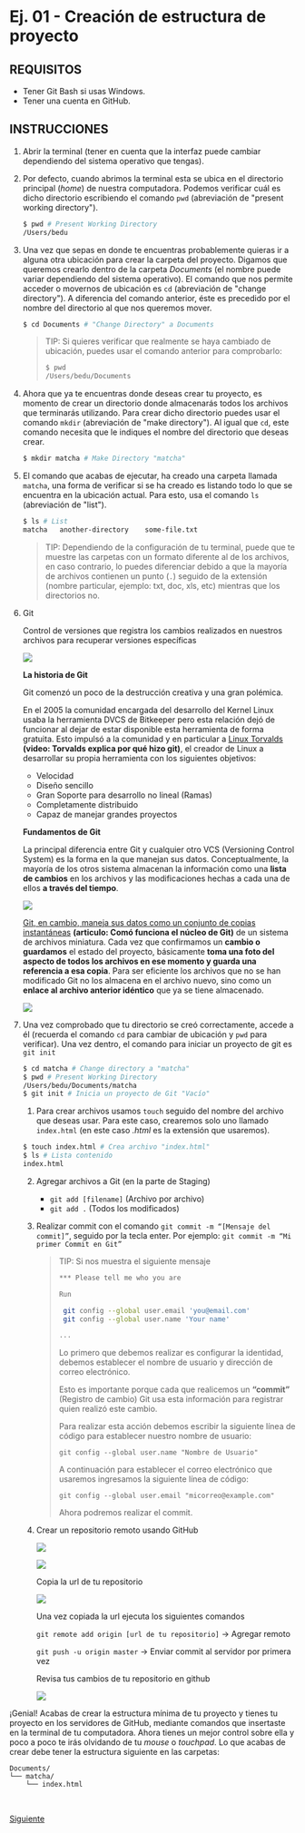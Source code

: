 # Ej. 01 - Creación de estructura de proyecto

## REQUISITOS
- Tener Git Bash si usas Windows.
- Tener una cuenta en GitHub.

## INSTRUCCIONES

1. Abrir la terminal (tener en cuenta que la interfaz puede cambiar dependiendo
   del sistema operativo que tengas).

2. Por defecto, cuando abrimos la terminal esta se ubica en el directorio
   principal (_home_) de nuestra computadora. Podemos verificar cuál es dicho
   directorio escribiendo el comando `pwd` (abreviación de "present working directory").

   ```bash
   $ pwd # Present Working Directory
   /Users/bedu
   ```

3. Una vez que sepas en donde te encuentras probablemente quieras ir a alguna
   otra ubicación para crear la carpeta del proyecto. Digamos que queremos
   crearlo dentro de la carpeta _Documents_ (el nombre puede variar dependiendo
   del sistema operativo). El comando que nos permite acceder o movernos de
   ubicación es `cd` (abreviación de "change directory"). A diferencia del comando anterior, éste es precedido por
   el nombre del directorio al que nos queremos mover.

   ```bash
   $ cd Documents # "Change Directory" a Documents
   ```

   > TIP: Si quieres verificar que realmente se haya cambiado de ubicación,
   > puedes usar el comando anterior para comprobarlo:
   >
   > ```bash
   > $ pwd
   > /Users/bedu/Documents
   > ```

4. Ahora que ya te encuentras donde deseas crear tu proyecto, es momento de
   crear un directorio donde almacenarás todos los archivos que terminarás
   utilizando. Para crear dicho directorio puedes usar el comando `mkdir` (abreviación de "make directory"). Al
   igual que `cd`, este comando necesita que le indiques el nombre del
   directorio que deseas crear.

   ```bash
   $ mkdir matcha # Make Directory "matcha"
   ```

5. El comando que acabas de ejecutar, ha creado una carpeta llamada `matcha`,
   una forma de verificar si se ha creado es listando todo lo que se encuentra
   en la ubicación actual. Para esto, usa el comando `ls` (abreviación de "list").

   ```bash
   $ ls # List
   matcha   another-directory    some-file.txt
   ```

   > TIP: Dependiendo de la configuración de tu terminal, puede que te muestre
   > las carpetas con un formato diferente al de los archivos, en caso contrario,
   > lo puedes diferenciar debido a que la mayoría de archivos contienen un
   > punto (`.`) seguido de la extensión (nombre particular, ejemplo: txt, doc,
   > xls, etc) mientras que los directorios no.

6. Git

   Control de versiones que registra los cambios realizados en nuestros archivos para recuperar
   versiones específicas


   ![](../assets/git.png)

   **La historia de Git**

   Git comenzó un poco de la destrucción creativa y una gran polémica.

   En el 2005 la comunidad encargada del desarrollo del Kernel Linux usaba la herramienta DVCS de Bitkeeper pero esta relación dejó de funcionar al dejar de estar disponible esta herramienta de forma gratuita. Esto impulsó a la comunidad y en particular a <a href="https://www.youtube.com/watch?v=iNFtX2ctExM" target="_blank">Linux Torvalds</a> **(video: Torvalds explica por qué hizo git)**, el creador de Linux a desarrollar su propia herramienta con los siguientes objetivos:

   - Velocidad
   - Diseño sencillo
   - Gran Soporte para desarrollo no lineal (Ramas)
   - Completamente distribuido
   - Capaz de manejar grandes proyectos

   **Fundamentos de Git**

   La principal diferencia entre Git y cualquier otro VCS (Versioning Control System) es la forma en la que manejan sus datos. Conceptualmente, la mayoría de los otros sistema almacenan la información como una **lista de cambios** en los archivos y las modificaciones hechas a cada una de ellos **a través del tiempo**.

   ![](../assets/git1.png)


   <a href="http://raulavila.com/2017/01/como-funciona-git-1/">Git, en cambio, maneja sus datos como un conjunto de copias instantáneas</a> **(articulo: Comó funciona el núcleo de Git)** de un sistema de archivos miniatura. Cada vez que confirmamos un **cambio o guardamos** el estado del proyecto, básicamente **toma una foto del aspecto de todos los archivos en ese momento y guarda una referencia a esa copia**. Para ser eficiente los archivos que no se han modificado Git no los almacena en el archivo nuevo, sino como un **enlace al archivo anterior idéntico** que ya se tiene almacenado.


   ![](../assets/git2.png)

7. Una vez comprobado que tu directorio se creó correctamente, accede a él
   (recuerda el comando `cd` para cambiar de ubicación y `pwd` para verificar).
   Una vez dentro, el comando para iniciar un proyecto de git es `git init`

   ```bash
   $ cd matcha # Change directory a "matcha"
   $ pwd # Present Working Directory
   /Users/bedu/Documents/matcha
   $ git init # Inicia un proyecto de Git "Vacío"
   ```

   1. Para crear archivos usamos `touch` seguido del nombre
   del archivo que deseas usar. Para este caso, crearemos solo uno llamado
   `index.html` (en este caso _.html_ es la extensión que usaremos).

   ```bash
   $ touch index.html # Crea archivo "index.html"
   $ ls # Lista contenido
   index.html
   ```

   2. Agregar archivos a Git (en la parte de Staging)

      - `git add [filename]` (Archivo por archivo)
      - `git add .` (Todos los modificados)

   3. Realizar commit con el comando `git commit -m “[Mensaje del commit]”`, seguido por la tecla enter. Por ejemplo: `git commit -m “Mi primer Commit en Git”`

      > TIP: Si nos muestra el siguiente mensaje
      > ```bash
      > *** Please tell me who you are
      >
      > Run
      >
      >  git config --global user.email 'you@email.com'
      >  git config --global user.name 'Your name'
      >
      > ...
      >```
      > Lo primero que debemos realizar es configurar la identidad, debemos establecer el nombre de usuario y dirección de correo electrónico.
      >
      > Esto es importante porque cada que realicemos un **“commit”** (Registro de cambio) Git usa esta información para registrar quien realizó este cambio.
      >
      > Para realizar esta acción debemos escribir la siguiente línea de código para establecer nuestro nombre de usuario:
      >
      > `git config --global user.name "Nombre de Usuario"`
      >
      > A continuación para establecer el correo electrónico que usaremos ingresamos la siguiente línea de código:
      >
      > `git config --global user.email "micorreo@example.com"`
      >
      > Ahora podremos realizar el commit.

   4. Crear un repositorio remoto usando GitHub

      ![](../assets/git3.png)

      ![](../assets/git4.png)

      Copia la url de tu repositorio

      ![](../assets/git5.png)

      Una vez copiada la url ejecuta los siguientes comandos

      `git remote add origin [url de tu repositorio]` -> Agregar remoto

      `git push -u origin master` -> Enviar commit al servidor por primera vez

      Revisa tus cambios de tu repositorio en github

      ![](../assets/git6.png)

¡Genial! Acabas de crear la estructura mínima de tu proyecto y tienes tu proyecto en
los servidores de GitHub, mediante comandos que insertaste en la terminal de tu computadora. Ahora tienes un mejor control sobre
ella y poco a poco te irás olvidando de tu _mouse_ o _touchpad_. Lo que acabas de crear debe
tener la estructura siguiente en las carpetas:

```text
Documents/
└── matcha/
    └── index.html
```

<br/>

[Siguiente](../Ejemplo%2002/README.md)